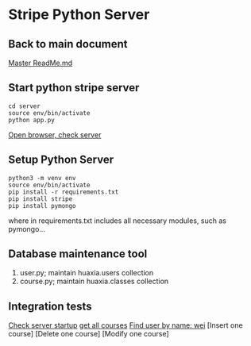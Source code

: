 # Stripe Python Server

## Back to main document
[Master ReadMe.md](../ReadMe.md)


## Start python stripe server
```
cd server
source env/bin/activate
python app.py
```
[Open browser, check server](http://localhost:5000/ping)

## Setup Python Server
```
python3 -m venv env
source env/bin/activate
pip install -r requirements.txt
pip install stripe
pip install pymongo
```
where in requirements.txt includes all necessary modules, such as pymongo...

## Database maintenance tool
1. user.py; maintain huaxia.users collection
2. course.py; maintain huaxia.classes collection

## Integration tests
[Check server startup](http://localhost:5000/ping)
[get all courses](http://localhost:5000/courses)
[Find user by name: wei](http://localhost:5000/users/wei)
[Insert one course]
[Delete one course]
[Modify one course]